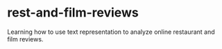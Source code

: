 # rest-and-film-reviews
 Learning how to use text representation to analyze online restaurant and film reviews.
